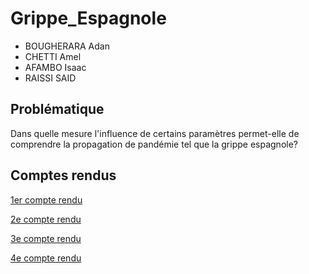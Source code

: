 # Grippe_Espagnole

- BOUGHERARA Adan
- CHETTI Amel
- AFAMBO Isaac
- RAISSI SAID


## Problématique

Dans quelle mesure l'influence de certains paramètres permet-elle de comprendre la propagation de pandémie tel que la grippe espagnole?


## Comptes rendus

[1er compte rendu](https://are-dynamic-2018.github.io/Grippe-Espagnole/CompteRendu1)

[2e compte rendu](https://are-dynamic-2018.github.io/Grippe-Espagnole/CompteRendu2)

[3e compte rendu](https://are-dynamic-2018.github.io/Grippe-Espagnole/CompteRendu3)

[4e compte rendu](https://are-dynamic-2018.github.io/Grippe-Espagnole/CompteRendu4)
